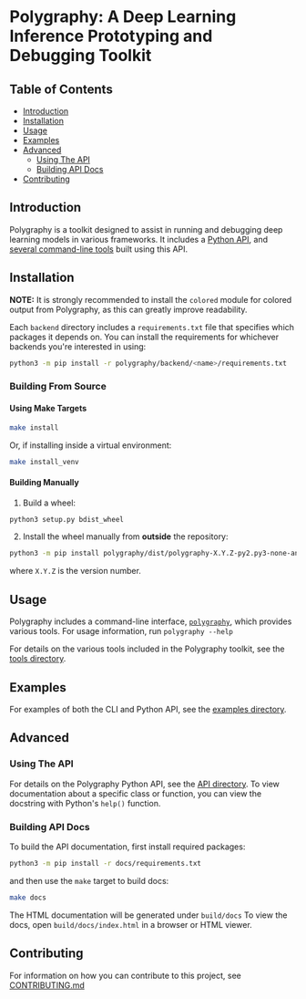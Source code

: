 # Polygraphy: A Deep Learning Inference Prototyping and Debugging Toolkit


## Table of Contents

- [Introduction](#introduction)
- [Installation](#installation)
- [Usage](#usage)
- [Examples](#examples)
- [Advanced](#advanced)
    - [Using The API](#using-the-api)
    - [Building API Docs](#building-api-docs)
- [Contributing](#contributing)


## Introduction

Polygraphy is a toolkit designed to assist in running and debugging deep learning models
in various frameworks. It includes a [Python API](./polygraphy), and
[several command-line tools](./polygraphy/tools) built using this API.


## Installation

**NOTE:** It is strongly recommended to install the `colored` module for colored output
from Polygraphy, as this can greatly improve readability.

Each `backend` directory includes a `requirements.txt` file that specifies which packages
it depends on. You can install the requirements for whichever backends you're interested in
using:

```bash
python3 -m pip install -r polygraphy/backend/<name>/requirements.txt
```

### Building From Source

#### Using Make Targets

```bash
make install
```
Or, if installing inside a virtual environment:
```bash
make install_venv
```

#### Building Manually

1. Build a wheel:

```bash
python3 setup.py bdist_wheel
```

2. Install the wheel manually from **outside** the repository:

```bash
python3 -m pip install polygraphy/dist/polygraphy-X.Y.Z-py2.py3-none-any.whl --user
```
where `X.Y.Z` is the version number.


## Usage

Polygraphy includes a command-line interface, [`polygraphy`](./bin/polygraphy), which provides various tools.
For usage information, run `polygraphy --help`

For details on the various tools included in the Polygraphy toolkit, see the
[tools directory](./polygraphy/tools).


## Examples

For examples of both the CLI and Python API, see the [examples directory](./examples).


## Advanced

### Using The API

For details on the Polygraphy Python API, see the [API directory](./polygraphy).
To view documentation about a specific class or function, you can view the
docstring with Python's `help()` function.


### Building API Docs

To build the API documentation, first install required packages:

```bash
python3 -m pip install -r docs/requirements.txt
```

and then use the `make` target to build docs:

```bash
make docs
```

The HTML documentation will be generated under `build/docs`
To view the docs, open `build/docs/index.html` in a browser or HTML viewer.


## Contributing

For information on how you can contribute to this project, see [CONTRIBUTING.md](./CONTRIBUTING.md)
